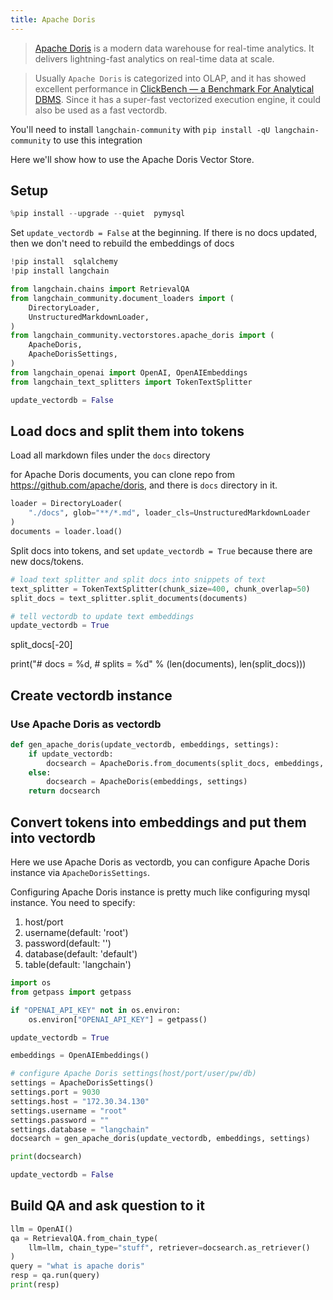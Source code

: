 ```yaml
---
title: Apache Doris
---
```


>[Apache Doris](https://doris.apache.org/) is a modern data warehouse for real-time analytics.
It delivers lightning-fast analytics on real-time data at scale.

>Usually `Apache Doris` is categorized into OLAP, and it has showed excellent performance in [ClickBench — a Benchmark For Analytical DBMS](https://benchmark.clickhouse.com/). Since it has a super-fast vectorized execution engine, it could also be used as a fast vectordb.

You'll need to install `langchain-community` with `pip install -qU langchain-community` to use this integration

Here we'll show how to use the Apache Doris Vector Store.

## Setup

```python
%pip install --upgrade --quiet  pymysql
```

Set `update_vectordb = False` at the beginning. If there is no docs updated, then we don't need to rebuild the embeddings of docs

```python
!pip install  sqlalchemy
!pip install langchain
```

```python
from langchain.chains import RetrievalQA
from langchain_community.document_loaders import (
    DirectoryLoader,
    UnstructuredMarkdownLoader,
)
from langchain_community.vectorstores.apache_doris import (
    ApacheDoris,
    ApacheDorisSettings,
)
from langchain_openai import OpenAI, OpenAIEmbeddings
from langchain_text_splitters import TokenTextSplitter

update_vectordb = False
```

## Load docs and split them into tokens

Load all markdown files under the `docs` directory

for Apache Doris documents, you can clone repo from <https://github.com/apache/doris>, and there is `docs` directory in it.

```python
loader = DirectoryLoader(
    "./docs", glob="**/*.md", loader_cls=UnstructuredMarkdownLoader
)
documents = loader.load()
```

Split docs into tokens, and set `update_vectordb = True` because there are new docs/tokens.

```python
# load text splitter and split docs into snippets of text
text_splitter = TokenTextSplitter(chunk_size=400, chunk_overlap=50)
split_docs = text_splitter.split_documents(documents)

# tell vectordb to update text embeddings
update_vectordb = True
```

split_docs[-20]

print("# docs  = %d, # splits = %d" % (len(documents), len(split_docs)))

## Create vectordb instance

### Use Apache Doris as vectordb

```python
def gen_apache_doris(update_vectordb, embeddings, settings):
    if update_vectordb:
        docsearch = ApacheDoris.from_documents(split_docs, embeddings, config=settings)
    else:
        docsearch = ApacheDoris(embeddings, settings)
    return docsearch
```

## Convert tokens into embeddings and put them into vectordb

Here we use Apache Doris as vectordb, you can configure Apache Doris instance via `ApacheDorisSettings`.

Configuring Apache Doris instance is pretty much like configuring mysql instance. You need to specify:

1. host/port
2. username(default: 'root')
3. password(default: '')
4. database(default: 'default')
5. table(default: 'langchain')

```python
import os
from getpass import getpass

if "OPENAI_API_KEY" not in os.environ:
    os.environ["OPENAI_API_KEY"] = getpass()
```

```python
update_vectordb = True

embeddings = OpenAIEmbeddings()

# configure Apache Doris settings(host/port/user/pw/db)
settings = ApacheDorisSettings()
settings.port = 9030
settings.host = "172.30.34.130"
settings.username = "root"
settings.password = ""
settings.database = "langchain"
docsearch = gen_apache_doris(update_vectordb, embeddings, settings)

print(docsearch)

update_vectordb = False
```

## Build QA and ask question to it

```python
llm = OpenAI()
qa = RetrievalQA.from_chain_type(
    llm=llm, chain_type="stuff", retriever=docsearch.as_retriever()
)
query = "what is apache doris"
resp = qa.run(query)
print(resp)
```
